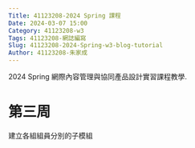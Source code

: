 ```yaml
---
Title: 41123208-2024 Spring 課程
Date: 2024-03-07 15:00
Category: 41123208-w3
Tags: 41123208-網誌編寫
Slug: 41123208-2024-Spring-w3-blog-tutorial
Author: 41123208-朱家成
---
```


2024 Spring 網際內容管理與協同產品設計實習課程教學.

<!-- PELICAN_END_SUMMARY -->

# 第三周
建立各組組員分別的子模組